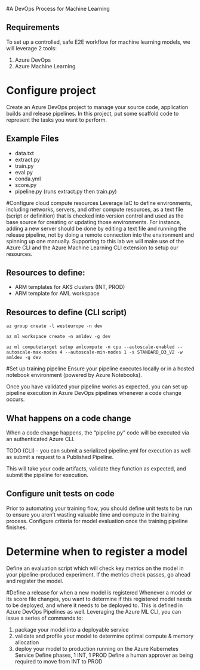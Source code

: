 #A DevOps Process for Machine Learning

## Requirements
To set up a controlled, safe E2E workflow for machine learning models, we will leverage 2 tools:
1.	Azure DevOps
2.	Azure Machine Learning

# Configure project
Create an Azure DevOps project to manage your source code, application builds and release pipelines.
In this project, put some scaffold code to represent the tasks you want to perform.
## Example Files
-	data.txt
-	extract.py
-	train.py
-	eval.py
-	conda.yml
-	score.py
-	pipeline.py (runs extract.py then train.py)

#Configure cloud compute resources
Leverage IaC to define environments, including networks, servers, and other compute resources, as a text file (script or definition) that is checked into version control and used as the base source for creating or updating those environments. 
For instance, adding a new server should be done by editing a text file and running the release pipeline, not by doing a remote connection into the environment and spinning up one manually.
Supporting to this lab we will make use of the Azure CLI and the Azure Machine Learning CLI extension to setup our resources.

## Resources to define:
-	ARM templates for AKS clusters (INT, PROD)
-	ARM template for AML workspace
## Resources to define (CLI script)
```
az group create -l westeurope -n dev
```
```
az ml workspace create -n amldev -g dev
```
```
az ml computetarget setup amlcompute -n cpu --autoscale-enabled --autoscale-max-nodes 4 --autoscale-min-nodes 1 -s STANDARD_D3_V2 -w amldev -g dev
```

#Set up training pipeline
Ensure your pipeline executes locally or in a hosted notebook environment (powered by Azure Notebooks). 

Once you have validated your pipeline works as expected, you can set up pipeline execution in Azure DevOps pipelines whenever a code change occurs.

## What happens on a code change
When a code change happens, the “pipeline.py” code will be executed via an authenticated Azure CLI. 

TODO (CLI) - you can submit a serialized pipeline.yml for execution as well as submit a request to a Published Pipeline.

This will take your code artifacts, validate they function as expected, and submit the pipeline for execution.

## Configure unit tests on code
Prior to automating your training flow, you should define unit tests to be run to ensure you aren’t wasting valuable time and compute in the training process.
Configure criteria for model evaluation once the training pipeline finishes.

# Determine when to register a model
Define an evaluation script which will check key metrics on the model in your pipeline-produced experiment. 
If the metrics check passes, go ahead and register the model.

#Define a release for when a new model is registered
Whenever a model or its score file changes, you want to determine if this registered model needs to be deployed, and where it needs to be deployed to. This is defined in Azure DevOps Pipelines as well.
Leveraging the Azure ML CLI, you can issue a series of commands to:
1.	package your model into a deployable service
2.	validate and profile your model to determine optimal compute & memory allocation
3.	deploy your model to production running on the Azure Kubernetes Service
Define phases, 1 INT, 1 PROD
Define a human approver as being required to move from INT to PROD


